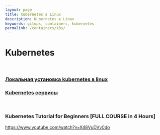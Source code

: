```yaml
---
layout: page
title: Kubernetes в Linux
description: Kubernetes в Linux
keywords: gitops, containers, kubernetes
permalink: /containers/k8s/
---
```


# Kubernetes

<br/>

### [Локальная установка kubernetes в linux](/containers/k8s/setup/)

### [Kubernetes сервисы](/containers/k8s/svc/)

<br/>

### Kubernetes Tutorial for Beginners [FULL COURSE in 4 Hours]

https://www.youtube.com/watch?v=X48VuDVv0do
